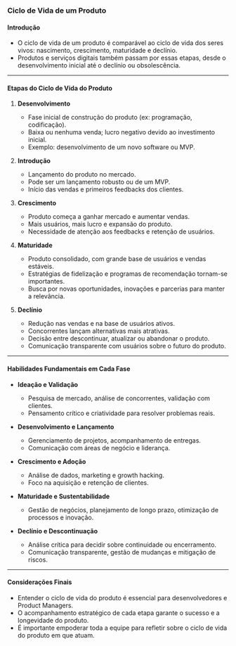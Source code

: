 ### Ciclo de Vida de um Produto

#### Introdução

- O ciclo de vida de um produto é comparável ao ciclo de vida dos seres vivos: nascimento, crescimento, maturidade e declínio.
- Produtos e serviços digitais também passam por essas etapas, desde o desenvolvimento inicial até o declínio ou obsolescência.

---

#### Etapas do Ciclo de Vida do Produto

1. **Desenvolvimento**

   - Fase inicial de construção do produto (ex: programação, codificação).
   - Baixa ou nenhuma venda; lucro negativo devido ao investimento inicial.
   - Exemplo: desenvolvimento de um novo software ou MVP.

2. **Introdução**

   - Lançamento do produto no mercado.
   - Pode ser um lançamento robusto ou de um MVP.
   - Início das vendas e primeiros feedbacks dos clientes.

3. **Crescimento**

   - Produto começa a ganhar mercado e aumentar vendas.
   - Mais usuários, mais lucro e expansão do produto.
   - Necessidade de atenção aos feedbacks e retenção de usuários.

4. **Maturidade**

   - Produto consolidado, com grande base de usuários e vendas estáveis.
   - Estratégias de fidelização e programas de recomendação tornam-se importantes.
   - Busca por novas oportunidades, inovações e parcerias para manter a relevância.

5. **Declínio**
   - Redução nas vendas e na base de usuários ativos.
   - Concorrentes lançam alternativas mais atrativas.
   - Decisão entre descontinuar, atualizar ou abandonar o produto.
   - Comunicação transparente com usuários sobre o futuro do produto.

---

#### Habilidades Fundamentais em Cada Fase

- **Ideação e Validação**

  - Pesquisa de mercado, análise de concorrentes, validação com clientes.
  - Pensamento crítico e criatividade para resolver problemas reais.

- **Desenvolvimento e Lançamento**

  - Gerenciamento de projetos, acompanhamento de entregas.
  - Comunicação com áreas de negócio e liderança.

- **Crescimento e Adoção**

  - Análise de dados, marketing e growth hacking.
  - Foco na aquisição e retenção de clientes.

- **Maturidade e Sustentabilidade**

  - Gestão de negócios, planejamento de longo prazo, otimização de processos e inovação.

- **Declínio e Descontinuação**
  - Análise crítica para decidir sobre continuidade ou encerramento.
  - Comunicação transparente, gestão de mudanças e mitigação de riscos.

---

#### Considerações Finais

- Entender o ciclo de vida do produto é essencial para desenvolvedores e Product Managers.
- O acompanhamento estratégico de cada etapa garante o sucesso e a longevidade do produto.
- É importante empoderar toda a equipe para refletir sobre o ciclo de vida do produto em que atuam.
